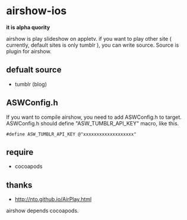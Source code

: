 # airshow-ios

**it is alpha quority**

airshow is play slideshow on appletv.
if you want to play other site ( currently, default sites is only tumblr ), you can write source.
Source is plugin for airshow.

## defualt source

* tumblr (blog)

## ASWConfig.h

If you want to compile airshow, you need to add ASWConfig.h to target.
ASWConfig.h should define "ASW_TUMBLR_API_KEY" macro, like this.

```
#define ASW_TUMBLR_API_KEY @"xxxxxxxxxxxxxxxxxxx"
```

## require

* cocoapods

## thanks

* http://nto.github.io/AirPlay.html

airshow depends cocoapods.
